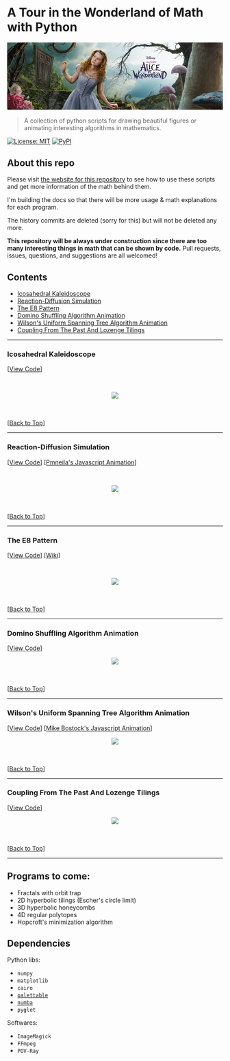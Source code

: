 # A Tour in the Wonderland of Math with Python

<p align="center"><img src="./alice.png"></p>


> A collection of python scripts for drawing beautiful figures or animating interesting algorithms in mathematics.

[![License: MIT](https://img.shields.io/badge/License-MIT-red.svg)](https://opensource.org/licenses/MIT) [![PyPI](https://img.shields.io/pypi/pyversions/Django.svg)]()


## About this repo

Please visit [the website for this repository](http://www.pywonderland.com) to see how to use these scripts and get more information of the math behind them.

I'm building the docs so that there will be more usage & math explanations for each program.

The history commits are deleted (sorry for this) but will not be deleted any more.

**This repository will be always under construction since there are too many interesting things in math that can be shown by code.** Pull requests, issues, questions, and suggestions are all welcomed!

## Contents

- [Icosahedral Kaleidoscope](#icosahedral-kaleidoscope)
- [Reaction-Diffusion Simulation](#reaction-diffusion-simulation)
- [The E8 Pattern](#the-e8-pattern)
- [Domino Shuffling Algorithm Animation](#domino-shuffling-algorithm-animation)
- [Wilson's Uniform Spanning Tree Algorithm Animation](#wilsons-uniform-spanning-tree-algorithm-animation)
- [Coupling From The Past And Lozenge Tilings](#coupling-from-the-past-and-lozenge-tilings)

---
### Icosahedral Kaleidoscope
[[View Code](./src/misc/kaleidoscope.py)]

<br>

<p align="center">
<img src="http://www.pywonderland.com/img/icosa/kaleidoscope.png"br/>
</p>

<br>

[[Back to Top](#contents)]

---
### Reaction-Diffusion Simulation
[[View Code](./src/grayscott/)] [[Pmneila's Javascript Animation](http://pmneila.github.io/jsexp/grayscott/)]

<br>

<p align="center">
<img src="http://www.pywonderland.com/img/grayscott/unstable.png"/>
</p>

<br>

[[Back to Top](#contents)]

---
### The E8 Pattern
[[View Code](./src/misc/e8.py)] [<a href="https://en.wikipedia.org/wiki/E8_(mathematics)">Wiki</a>]

<br>

<p align="center">
<img src="http://www.pywonderland.com/img/E8.png"br/>
</p>

<br>

[[Back to Top](#contents)]

---
### Domino Shuffling Algorithm Animation
[[View Code](./src/domino/)]
<br>

<p align="center">
<img src="http://www.pywonderland.com/img/aztec/domino_shuffling.gif">
</p>

<br>

[[Back to Top](#contents)]

---
### Wilson's Uniform Spanning Tree Algorithm Animation
[[View Code](./src/wilson/)] [[Mike Bostock's Javascript Animation](https://bl.ocks.org/mbostock/11357811)]
<br>

<p align="center">
<img src="http://www.pywonderland.com/img/wilson/wilson-bfs.gif"/>
</p>

<br>

[[Back to Top](#contents)]

---
### Coupling From The Past And Lozenge Tilings
[[View Code](./src/cftp/)]
<br>

<p align="center">
<img src="http://www.pywonderland.com/img/cftp/lozenge_tiling.png"/>
</p>

<br>

[[Back to Top](#contents)]

---
## Programs to come:

- Fractals with orbit trap
- 2D hyperbolic tilings (Escher's circle limit)
- 3D hyperbolic honeycombs
- 4D regular polytopes
- Hopcroft's minimization algorithm

## Dependencies

Python libs:

+ `numpy`
+ `matplotlib`
+ `cairo`
+ [`palettable`](https://github.com/jiffyclub/palettable)
+ [`numba`](https://github.com/numba/numba)
+ `pyglet`

Softwares:

+ `ImageMagick`
+ `FFmpeg`
+ `POV-Ray`
